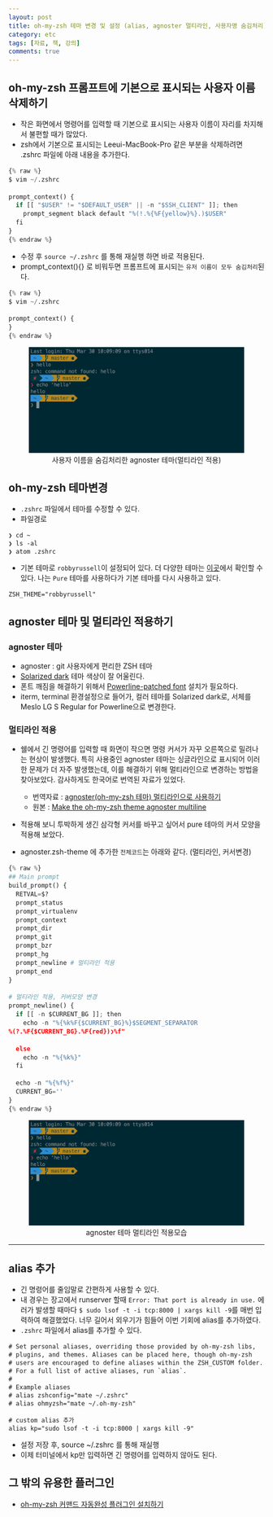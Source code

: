 ```yaml
---
layout: post
title: oh-my-zsh 테마 변경 및 설정 (alias, agnoster 멀티라인, 사용자명 숨김처리)
category: etc
tags: [자료, 책, 강의]
comments: true
---
```

## oh-my-zsh 프롬프트에 기본으로 표시되는 사용자 이름 삭제하기
- 작은 화면에서 명령어를 입력할 때 기본으로 표시되는 사용자 이름이 자리를 차지해서 불편할 때가 많았다.
- zsh에서 기본으로 표시되는 Leeui-MacBook-Pro 같은 부분을 삭제하려면 .zshrc 파일에 아래 내용을 추가한다.

```python
{% raw %}
$ vim ~/.zshrc

prompt_context() {
  if [[ "$USER" != "$DEFAULT_USER" || -n "$SSH_CLIENT" ]]; then
    prompt_segment black default "%(!.%{%F{yellow}%}.)$USER"
  fi
}
{% endraw %}
```

- 수정 후 `source ~/.zshrc` 를 통해 재실행 하면 바로 적용된다.
- prompt_context(){} 로 비워두면 프롬프트에 표시되는 `유저 이름이 모두 숨김처리`된다.

```python
{% raw %}
$ vim ~/.zshrc

prompt_context() {
}
{% endraw %}
```
<center>
 <figure>
 <img src="/assets/post-img/etc/zsh.png" alt="views">
 <figcaption>사용자 이름을 숨김처리한 agnoster 테마(멀티라인 적용) </figcaption>
 </figure>
 </center>


## oh-my-zsh 테마변경
- `.zshrc` 파일에서 테마를 수정할 수 있다.
- 파일경로

```shell
❯ cd ~
❯ ls -al
❯ atom .zshrc
```
- 기본 테마로 `robbyrussell`이 설정되어 있다. 더 다양한 테마는 [이곳](https://github.com/robbyrussell/oh-my-zsh/wiki/Themes)에서 확인할 수 있다. 나는 `Pure` 테마를 사용하다가 기본 테마를 다시 사용하고 있다.

```shell
ZSH_THEME="robbyrussell"
```

## agnoster 테마 및 멀티라인 적용하기
### agnoster 테마  
- agnoster : git 사용자에게 편리한 ZSH 테마
- [Solarized dark](http://ethanschoonover.com/solarized) 테마 색상이 잘 어울린다.
- 폰트 깨짐을 해결하기 위해서 [Powerline-patched font](https://gist.github.com/agnoster/3712874) 설치가 필요하다.
- iterm, terminal 환경설정으로 들어가, 컬러 테마를 Solarized dark로, 서체를 Meslo LG S Regular for Powerline으로 변경한다.

### 멀티라인 적용
- 쉘에서 긴 명령어를 입력할 때 화면이 작으면 명령 커서가 자꾸 오른쪽으로 밀려나는 현상이 발생했다. 특히 사용중인  agnoster 테마는 싱글라인으로 표시되어 이러한 문제가 더 자주 발생했는데, 이를 해결하기 위해 멀티라인으로 변경하는 방법을 찾아보았다. 감사하게도 한국어로 번역된 자료가 있었다.

  - 번역자료 : [agnoster(oh-my-zsh 테마) 멀티라인으로 사용하기](http://totuworld.github.io/2016/04/08/zsh2line/)
  - 원본 : [Make the oh-my-zsh theme agnoster multiline](http://thisismecoding.com/multine-agnoster-oh-my-zsh/)

- 적용해 보니 투박하게 생긴 삼각형 커서를 바꾸고 싶어서 pure 테마의 커서 모양을 적용해 보았다.
- agnoster.zsh-theme 에 추가한 `전체코드`는 아래와 같다. (멀티라인, 커서변경)

```python
{% raw %}
## Main prompt
build_prompt() {
  RETVAL=$?
  prompt_status
  prompt_virtualenv
  prompt_context
  prompt_dir
  prompt_git
  prompt_bzr
  prompt_hg
  prompt_newline # 멀티라인 적용
  prompt_end
}

# 멀티라인 적용, 커버모양 변경
prompt_newline() {
  if [[ -n $CURRENT_BG ]]; then
    echo -n "%{%k%F{$CURRENT_BG}%}$SEGMENT_SEPARATOR
%(?.%F{$CURRENT_BG}.%F{red})❯%f"

  else
    echo -n "%{%k%}"
  fi

  echo -n "%{%f%}"
  CURRENT_BG=''
}
{% endraw %}
```

<center>
 <figure>
 <img src="/assets/post-img/etc/zsh.png" alt="views">
 <figcaption>agnoster 테마 멀티라인 적용모습</figcaption>
 </figure>
 </center>

-------

## alias 추가
- 긴 명령어를 줄임말로 간편하게 사용할 수 있다.
- 내 경우는 장고에서 runserver 할때 `Error: That port is already in use.` 에러가 발생할 때마다 `$ sudo lsof -t -i tcp:8000 | xargs kill -9`를 매번 입력하여 해결했었다. 너무 길어서 외우기가 힘들어 이번 기회에 alias를 추가하였다.
- `.zshrc` 파일에서 alias를 추가할 수 있다.

```shell
# Set personal aliases, overriding those provided by oh-my-zsh libs,
# plugins, and themes. Aliases can be placed here, though oh-my-zsh
# users are encouraged to define aliases within the ZSH_CUSTOM folder.
# For a full list of active aliases, run `alias`.
#
# Example aliases
# alias zshconfig="mate ~/.zshrc"
# alias ohmyzsh="mate ~/.oh-my-zsh"

# custom alias 추가
alias kp="sudo lsof -t -i tcp:8000 | xargs kill -9"
```
- 설정 저장 후, source ~/.zshrc 를 통해 재실행
- 이제 터미널에서 kp만 입력하면 긴 명령어를 입력하지 않아도 된다.

## 그 밖의 유용한 플러그인
- [oh-my-zsh 커맨드 자동완성 플러그인 설치하기](http://f2.frnt.io/oh-my-zsh-keomaendeu-jadongwanseong-peulreogeuin-seolcihagi/)
